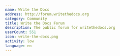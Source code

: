 ```yaml
---
name: Write the Docs
address: http://forum.writethedocs.org
category: Community
title: Write the Docs Forum
description: The public forum for writethedocs.org
userCount: 551
icon: write-the-docs.png
activity: low
language: en
---
```

